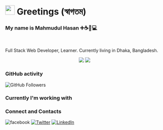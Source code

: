 <h1><img src="https://emojis.slackmojis.com/emojis/images/1471045852/842/hi.gif?1471045852" width="30"/> Greetings (স্বাগতম)</h1>
<h3>My name is <strong>Mahmudul Hasan</strong> ➕☕🏸💻 </h3>

<br>

<p>Full Stack Web Developer, Learner. Currently living in Dhaka, Bangladesh. <img src="https://image.flaticon.com/icons/svg/197/197509.svg" width="13"/></p>

<p align="center">
  <img src="https://github-readme-stats.vercel.app/api?username=mhasanmeet&show_icons=true&theme=vue-dark" />
  <img align="" src="https://github-readme-stats.vercel.app/api/top-langs/?username=mhasanmeet&layout=compact&theme=radical" />
</p>
<p align="center">

<h3>GitHub activity</h3>
<p>
  <img alt="GitHub Followers" src="https://img.shields.io/github/followers/mhasanmeet?color=%23fff&label=GitHub%20Followers&logo=GitHub&style=plastic" />
  <!-- <img alt="" src="" />  -->
</p>


<h3>Currently I'm working with</h3>

<h3>Connect and Contacts</h3>
<p>
<img alt="facebook" href="fb.com/mhasanmeet" src="https://img.shields.io/endpoint?color=%23fff&label=Facebook&logo=facebook&logoColor=%23ffff&style=plastic" />
<a href="https://twitter.com/mhasanmeet" target="_blank"><img alt="Twitter" src="https://img.shields.io/badge/twitter-%231DA1F2.svg?&style=for-the-badge&logo=twitter&logoColor=white" /></a> 
<a href="https://www.linkedin.com/in/mhasanmeet" target="_blank"><img alt="LinkedIn" src="https://img.shields.io/badge/linkedin-%230077B5.svg?&style=for-the-badge&logo=linkedin&logoColor=white" /></a>
</p>




